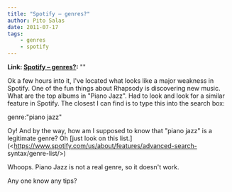 ```yaml
---
title: "Spotify – genres?"
author: Pito Salas
date: 2011-07-17
tags:
    - genres
    - spotify
---
```


**Link: [Spotify – genres?](None):** ""



Ok a few hours into it, I've located what looks like a major weakness in
Spotify. One of the fun things about Rhapsody is discovering new music. What
are the top albums in "Piano Jazz". Had to look and look for a similar feature
in Spotify. The closest I can find is to type this into the search box:

genre:"piano jazz"

Oy! And by the way, how am I supposed to know that "piano jazz" is a
legitimate genre? Oh [just look on this
list.](<https://www.spotify.com/us/about/features/advanced-search-
syntax/genre-list/>)

Whoops. Piano Jazz is not a real genre, so it doesn't work.

Any one know any tips?


